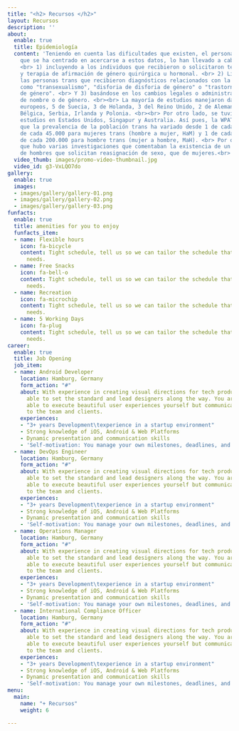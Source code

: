 ```yaml
---
title: "<h2> Recursos </h2>"
layout: Recursos
description: ''
about:
  enable: true
  title: Epidemiología
  content: 'Teniendo en cuenta las dificultades que existen, el personal investigador
    que se ha centrado en acercarse a estos datos, lo han llevado a cabo en tres categorías:
    <br> 1) incluyendo a los individuos que recibieron o solicitaron terapia quirúrgica
    y terapia de afirmación de género quirúrgica u hormonal. <br> 2) Limitándose a
    las personas trans que recibieron diagnósticos relacionados con la transexualidad,
    como "transexualismo", "disforia de disforia de género" o "trastorno de identidad
    de género". <br> Y 3) basándose en los cambios legales o administrativos de cambio
    de nombre o de género. <br><br> La mayoría de estudios manejaron datos de países
    europeos, 5 de Suecia, 3 de Holanda, 3 del Reino Unido, 2 de Alemania y 1 de España,
    Bélgica, Serbia, Irlanda y Polonia. <br><br> Por otro lado, se tuvieron en cuenta
    estudios en Estados Unidos, Singapur y Australia. Así pues, la WPATH, muestra
    que la prevalencia de la población trans ha variado desde 1 de cada 11.900 a 1
    de cada 45.000 para mujeres trans (hombre a mujer, HaM) y 1 de cada 30.400 a 1
    de cada 200.000 para hombre trans (mujer a hombre, MaH). <br> Por otro lado, señalar
    que hubo varias investigaciones que comentaban la existencia de un mayor número
    de hombres que solicitan reasignación de sexo, que de mujeres.<br>'
  video_thumb: images/promo-video-thumbnail.jpg
  video_id: g3-VxLQO7do
gallery:
  enable: true
  images:
  - images/gallery/gallery-01.png
  - images/gallery/gallery-02.png
  - images/gallery/gallery-03.png
funfacts:
  enable: true
  title: amenities for you to enjoy
  funfacts_item:
  - name: Flexible hours
    icon: fa-bicycle
    content: Tight schedule, tell us so we can tailor the schedule that fits your
      needs.
  - name: Free Snacks
    icon: fa-bell-o
    content: Tight schedule, tell us so we can tailor the schedule that fits your
      needs.
  - name: Recreation
    icon: fa-microchip
    content: Tight schedule, tell us so we can tailor the schedule that fits your
      needs.
  - name: 5 Working Days
    icon: fa-plug
    content: Tight schedule, tell us so we can tailor the schedule that fits your
      needs.
career:
  enable: true
  title: Job Opening
  job_item:
  - name: Android Developer
    location: Hamburg, Germany
    form_action: "#"
    about: With experience in creating visual directions for tech products, you are
      able to set the standard and lead designers along the way. You are not only
      able to execute beautiful user experiences yourself but communicate those concepts
      to the team and clients.
    experiences:
    - "3+ years Development\texperience in a startup environment"
    - Strong knowledge of iOS, Android & Web Platforms
    - Dynamic presentation and communication skills
    - 'Self-motivation: You manage your own milestones, deadlines, and priorities'
  - name: DevOps Engineer
    location: Hamburg, Germany
    form_action: "#"
    about: With experience in creating visual directions for tech products, you are
      able to set the standard and lead designers along the way. You are not only
      able to execute beautiful user experiences yourself but communicate those concepts
      to the team and clients.
    experiences:
    - "3+ years Development\texperience in a startup environment"
    - Strong knowledge of iOS, Android & Web Platforms
    - Dynamic presentation and communication skills
    - 'Self-motivation: You manage your own milestones, deadlines, and priorities'
  - name: Operations Manager
    location: Hamburg, Germany
    form_action: "#"
    about: With experience in creating visual directions for tech products, you are
      able to set the standard and lead designers along the way. You are not only
      able to execute beautiful user experiences yourself but communicate those concepts
      to the team and clients.
    experiences:
    - "3+ years Development\texperience in a startup environment"
    - Strong knowledge of iOS, Android & Web Platforms
    - Dynamic presentation and communication skills
    - 'Self-motivation: You manage your own milestones, deadlines, and priorities'
  - name: International Compliance Officer
    location: Hamburg, Germany
    form_action: "#"
    about: With experience in creating visual directions for tech products, you are
      able to set the standard and lead designers along the way. You are not only
      able to execute beautiful user experiences yourself but communicate those concepts
      to the team and clients.
    experiences:
    - "3+ years Development\texperience in a startup environment"
    - Strong knowledge of iOS, Android & Web Platforms
    - Dynamic presentation and communication skills
    - 'Self-motivation: You manage your own milestones, deadlines, and priorities'
menu:
  main:
    name: "+ Recursos"
    weight: 6

---
```

